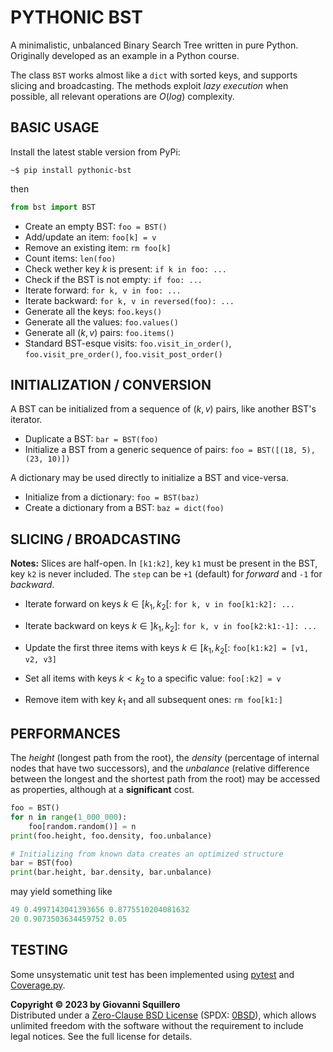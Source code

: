 # PYTHONIC BST

A minimalistic, unbalanced Binary Search Tree written in pure Python. Originally developed as an example in a Python course.

The class `BST` works almost like a `dict` with sorted keys, and supports slicing and broadcasting. The methods exploit *lazy execution* when possible, all relevant operations are $O(log)$ complexity.

## BASIC USAGE

Install the latest stable version from PyPi:

```shell
~$ pip install pythonic-bst
```

then

```python
from bst import BST
```

* Create an empty BST: `foo = BST()`
* Add/update an item: `foo[k] = v`
* Remove an existing item: `rm foo[k]`
* Count items: `len(foo)`
* Check wether key $k$ is present: `if k in foo: ...`
* Check if the BST is not empty: `if foo: ...`
* Iterate forward: `for k, v in foo: ...`
* Iterate backward: `for k, v in reversed(foo): ...`
* Generate all the keys: `foo.keys()`
* Generate all the values: `foo.values()`
* Generate all $(k, v)$ pairs: `foo.items()`
* Standard BST-esque visits: `foo.visit_in_order()`, `foo.visit_pre_order()`, `foo.visit_post_order()`

## INITIALIZATION / CONVERSION

A BST can be initialized from a sequence of $(k, v)$ pairs, like another BST's iterator.

* Duplicate a BST: `bar = BST(foo)`
* Initialize a BST from a generic sequence of pairs: `foo = BST([(18, 5), (23, 10)])`

A dictionary may be used directly to initialize a BST and vice-versa.

* Initialize from a dictionary: `foo = BST(baz)`
* Create a dictionary from a BST: `baz = dict(foo)`

## SLICING / BROADCASTING

**Notes:** Slices are half-open. In `[k1:k2]`, key `k1` must be present in the BST, key `k2` is never included. The `step` can be `+1` (default) for *forward* and `-1` for *backward*.

* Iterate forward on keys $k \in [k_1, k_2[$: `for k, v in foo[k1:k2]: ...`
* Iterate backward on keys $k \in ]k_1, k_2]$: `for k, v in foo[k2:k1:-1]: ...`

* Update the first three items with keys $k \in [k_1, k_2[$: `foo[k1:k2] = [v1, v2, v3]`
* Set all items with keys $k < k_2$ to a specific value: `foo[:k2] = v`
* Remove item with key $k_1$ and all subsequent ones: `rm foo[k1:]`

## PERFORMANCES

The *height* (longest path from the root), the *density* (percentage of internal nodes that have two successors), and the *unbalance* (relative difference between the longest and the shortest path from the root) may be accessed as properties, although at a **significant** cost.

```python
foo = BST()
for n in range(1_000_000):
    foo[random.random()] = n
print(foo.height, foo.density, foo.unbalance)

# Initializing from known data creates an optimized structure
bar = BST(foo)
print(bar.height, bar.density, bar.unbalance)
```

may yield something like

```python
49 0.4997143041393656 0.8775510204081632
20 0.9073503634459752 0.05
```

## TESTING

Some unsystematic unit test has been implemented using [pytest](https://docs.pytest.org/) and [Coverage.py](https://coverage.readthedocs.io).

**Copyright © 2023 by Giovanni Squillero**  
Distributed under a [Zero-Clause BSD License](https://tldrlegal.com/license/bsd-0-clause-license) (SPDX: [0BSD](https://spdx.org/licenses/0BSD.html)), which allows unlimited freedom with the software without the requirement to include legal notices. See the full license for details.
